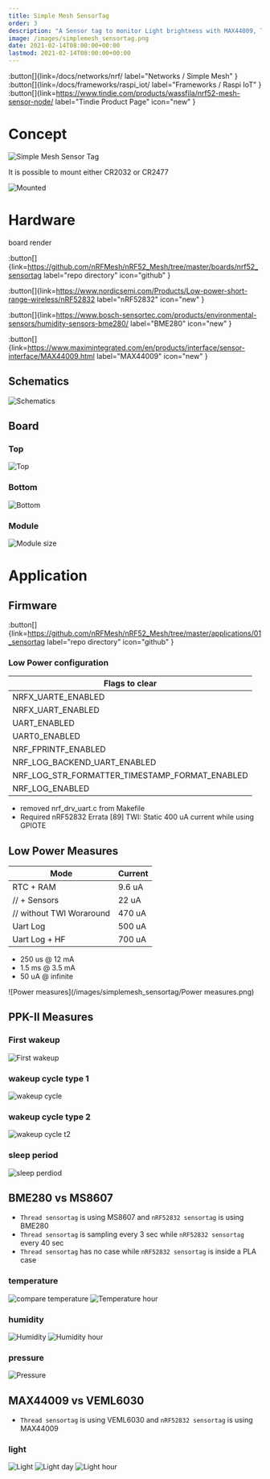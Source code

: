 ```yaml
---
title: Simple Mesh SensorTag
order: 3
description: "A Sensor tag to monitor Light brightness with MAX44009, Temperature, Humidity and Pressure with BME280. The SoC is an nRF52832 that communicates through a Simple Mesh Framework"
image: /images/simplemesh_sensortag.png
date: 2021-02-14T08:00:00+00:00
lastmod: 2021-02-14T08:00:00+00:00
---
```


:button[]{link=/docs/networks/nrf/ label="Networks / Simple Mesh" }
:button[]{link=/docs/frameworks/raspi_iot/ label="Frameworks / Raspi IoT" }
:button[]{link=https://www.tindie.com/products/wassfila/nrf52-mesh-sensor-node/ label="Tindie Product Page" icon="new" }

# Concept

![Simple Mesh Sensor Tag](/images/simplemesh_sensortag.png)

It is possible to mount either CR2032 or CR2477

![Mounted](/images/mounted.png)

# Hardware
board render

:button[]{link=https://github.com/nRFMesh/nRF52_Mesh/tree/master/boards/nrf52_sensortag label="repo directory" icon="github" }

:button[]{link=https://www.nordicsemi.com/Products/Low-power-short-range-wireless/nRF52832 label="nRF52832" icon="new" }

:button[]{link=https://www.bosch-sensortec.com/products/environmental-sensors/humidity-sensors-bme280/ label="BME280" icon="new" }

:button[]{link=https://www.maximintegrated.com/en/products/interface/sensor-interface/MAX44009.html label="MAX44009" icon="new" }

## Schematics
![Schematics](/images/simplemesh_sensortag/schematics.svg)

## Board
### Top

![Top](/images/simplemesh_sensortag/top.svg)
### Bottom
![Bottom](/images/simplemesh_sensortag/bottom.svg)
### Module
![Module size](/images/module_size.png)

# Application
## Firmware

:button[]{link=https://github.com/nRFMesh/nRF52_Mesh/tree/master/applications/01_sensortag label="repo directory" icon="github" }

### Low Power configuration
|Flags to clear|
--- |
| NRFX_UARTE_ENABLED |
| NRFX_UART_ENABLED | 
| UART_ENABLED | 
| UART0_ENABLED |
| NRF_FPRINTF_ENABLED |
| NRF_LOG_BACKEND_UART_ENABLED |
| NRF_LOG_STR_FORMATTER_TIMESTAMP_FORMAT_ENABLED |
| NRF_LOG_ENABLED |
* removed nrf_drv_uart.c from Makefile
* Required nRF52832 Errata [89] TWI: Static 400 uA current while using GPIOTE

## Low Power Measures
| Mode | Current |
--- | --- |
| RTC + RAM | 9.6 uA |
| // + Sensors | 22 uA |
| // without TWI Woraround | 470 uA |
| Uart Log | 500 uA |
| Uart Log + HF | 700 uA |

* 250 us @ 12 mA
* 1.5 ms @ 3.5 mA
* 50 uA @ infinite

![Power measures](/images/simplemesh_sensortag/Power measures.png)

## PPK-II Measures
### First wakeup
![First wakeup](/images/simplemesh_sensortag/first_wakeup.png)

### wakeup cycle type 1
![wakeup cycle](/images/simplemesh_sensortag/wakeup_cycle.png)

### wakeup cycle type 2
![wakeup cycle t2](/images/simplemesh_sensortag/wakeup_cycle_t2.png)

### sleep period
![sleep perdiod](/images/simplemesh_sensortag/sleep_period.png)


## BME280 vs MS8607
* `Thread sensortag` is using MS8607 and `nRF52832 sensortag` is using BME280
* `Thread sensortag` is sampling every 3 sec while `nRF52832 sensortag` every 40 sec
* `Thread sensortag` has no case while `nRF52832 sensortag` is inside a PLA case
### temperature
![compare temperature](/images/nrf52832_sensortag/compare_temperature.png)
![Temperature hour](/images/nrf52832_sensortag/temperature_hour.png)
### humidity
![Humidity](/images/nrf52832_sensortag/humidity.png)
![Humidity hour](/images/nrf52832_sensortag/humidity_hour.png)
### pressure
![Pressure](/images/nrf52832_sensortag/pressure.png)

## MAX44009 vs VEML6030
* `Thread sensortag` is using VEML6030 and `nRF52832 sensortag` is using MAX44009
### light
![Light](/images/nrf52832_sensortag/light.png)
![Light day](/images/nrf52832_sensortag/light_day.png)
![Light hour](/images/nrf52832_sensortag/light_hour.png)
